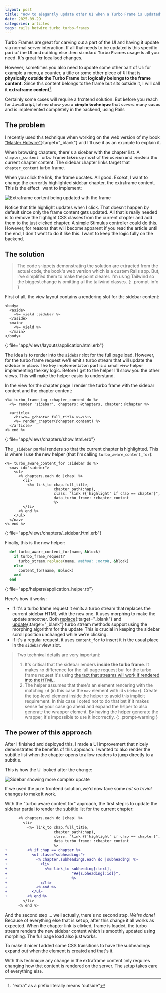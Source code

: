 ```yaml
---
layout: post
title: "How to elegantly update other UI when a Turbo Frame is updated"
date: 2025-09-29
categories: articles
tags: rails hotwire turbo turbo-frames
---
```


Turbo Frames are great for carving out a part of the UI and having it update via normal server interaction. If all that needs to be updated is this specific part of the UI and nothing else then standard Turbo Frames usage is all you need. It's great for localised changes.

However, sometimes you also need to update some other part of UI: for example a menu, a counter, a title or some other piece of UI that is **physically outside the Turbo Frame** but **logically belongs to the frame content**. Since this content belongs to the frame but sits outside it, I will call it **extraframe content**[^1].

Certainly some cases will require a frontend solution. But before you reach for JavaScript, let me show you a **simple technique** that covers many cases and is implemented completely in the backend, using Rails.

## The problem

I recently used this technique when working on the web version of my book ["Master Hotwire"](https://masterhotwire.com/){:target="_blank"} and I'll use it as an example to explain it.

When browsing chapters, there's a sidebar with the chapter list. A `chapter_content` Turbo Frame takes up most of the screen and renders the current chapter content. The sidebar chapter links target that `chapter_content` turbo frame.

When you click the link, the frame updates. All good. Except, I want to change the currently highlighted sidebar chapter, the extraframe content. This is the effect I want to implement:

![Extraframe content being updated with the frame](/assets/img/posts/extraframe.gif)

Notice that title highlight updates when I click. That doesn't happen by default since only the frame content gets updated. All that is really needed is to remove the highlight CSS classes from the current chapter and add them to the just clicked chapter. A simple Stimulus controller could do this. However, for reasons that will become apparent if you read the article until the end, I don't want to do it like this. I want to keep the logic fully on the backend.

## The solution

> The code snippets demonstrating the solution are extracted from the actual code, the book's web version which is a custom Rails app. But, I've simplified them to make the point clearer. I'm using Tailwind so the biggest change is omitting all the tailwind classes.
{: .prompt-info }

First of all, the view layout contains a rendering slot for the sidebar content:
```erb
<body>
  <aside>
    <%= yield :sidebar %>
  </aside>
  <main>
    <%= yield %>
  </main>
</body>
```
{: file="app/views/layouts/application.html.erb"}

The idea is to render into the `sidebar` slot for the full page load. However, for the turbo frame request we'll emit a turbo stream that will update the sidebar in place. The key implementation part is a small view helper implementing the key logic. Before I get to the helper I'll show you the other views. This will make the helper easier to understand.

In the view for the chapter page I render the turbo frame with the sidebar content and the chapter content:
```erb
<%= turbo_frame_tag :chapter_content do %>
  <%= render 'sidebar', chapters: @chapters, chapter: @chapter %>

  <article>
    <h1><%= @chapter.full_title %></h1>
    <%= render_chapter(@chapter.content) %>
  </article>
<% end %>
```
{: file="app/views/chapters/show.html.erb"}

The `_sidebar` partial renders so that the current chapter is highlighted. This is where I use the new helper (that I'm calling  `turbo_aware_content_for`):
```erb
<%= turbo_aware_content_for :sidebar do %>
  <nav id="sidebar">
    <ul>
      <% chapters.each do |chap| %>
        <li>
          <%= link_to chap.full_title,
                      chapter_path(chap),
                      class: "link #{'highlight' if chap == chapter}",
                      data_turbo_frame: :chapter_content
                      %>
        </li>
      <% end %>
    </ul>
  </nav>
<% end %>
```
{: file="app/views/chapters/_sidebar.html.erb"}

Finally, this is the new helper:
```ruby
  def turbo_aware_content_for(name, &block)
    if turbo_frame_request?
      turbo_stream.replace(name, method: :morph, &block)
    else
      content_for(name, &block)
    end
  end
```
{: file="app/helpers/application_helper.rb"}

Here's how it works:
- If it's a turbo frame request it emits a turbo stream that replaces the current sidebar HTML with the new one. It uses morphing to make the update smoother. Both [replace](https://turbo.hotwired.dev/reference/streams#replace){:target="_blank"} and [update](https://turbo.hotwired.dev/reference/streams#update){:target="_blank"} turbo stream methods support using the morphing algorithm for the update. This is crucial in keeping the sidebar scroll position unchanged while we're clicking.
- If it's a regular request, it uses `content_for` to insert it in the usual place in the `sidebar` view slot.

> Two technical details are very important:
> 1. It's critical that the sidebar renders **inside the turbo frame**. It makes no difference for the full page request but for the turbo frame request it's using [the fact that streams will work if rendered into the HTML](/articles/stream-actions-inside-regular-html).
> 2. The helper assumes that there's an element rendering with the matching `id` (in this case the `nav` element with id `sidebar`). Create the top-level element inside the helper to avoid this implicit requirement. In this case I opted not to do that but if it makes sense for your case go ahead and expand the helper to also generate the wrapper element. By having the helper generate the wrapper, it's impossible to use it incorrectly.
{: .prompt-warning }

## The power of this approach

After I finished and deployed this, I made a UI improvement that nicely demonstrates the benefits of this approach. I wanted to also render the subtitle list when the chapter opens to allow readers to jump directly to a subtitle.

This is how the UI looked after the change:

![Sidebar showing more complex update](/assets/img/posts/extraframe-improved.gif)

If we used the pure frontend solution, we'd now face some *not so trivial* changes to make it work.

With the "turbo aware content for" approach, the first step is to update the sidebar partial to render the subtitle list for the current chapter:
```diff
      <% chapters.each do |chap| %>
        <li>
          <%= link_to chap.full_title,
                      chapter_path(chap),
                      class: "link #{'highlight' if chap == chapter}",
                      data_turbo_frame: :chapter_content
                      %>
+         <% if chap == chapter %>
+           <ul class="subheadings">
+             <% chapter.subheadings.each do |subheading| %>
+               <li>
+                 <%= link_to subheading[:text],
+                             "##{subheading[:id]}",
+                             %>
+               </li>
+             <% end %>
+           </ul>
+         <% end %>
        </li>
      <% end %>
```

And the second step ... well actually, there's no second step. *We're done!* Because of everything else that is set up, after this change it all works as expected. When the chapter link is clicked, frame is loaded, the turbo stream renders the new sidebar content which is smoothly updated using morphing. The full page load also just works.

To make it nicer I added some CSS transitions to have the subheadings expand out when the element is created and that's it.

With this technique any change in the extraframe content only requires changing how that content is rendered on the server. The setup takes care of everything else.

[^1]: "extra" as a prefix literally means "outside"
